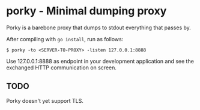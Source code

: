 # porky - Minimal dumping proxy

Porky is a barebone proxy that dumps to stdout everything that passes by.

After compiling with `go install`, run as follows:
```
$ porky -to <SERVER-TO-PROXY> -listen 127.0.0.1:8888
```

Use 127.0.0.1:8888 as endpoint in your development application and see the exchanged
HTTP communication on screen.

## TODO

Porky doesn't yet support TLS.
